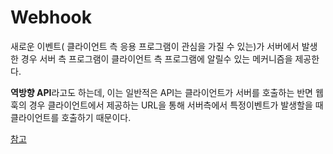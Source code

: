 # Webhook

새로운 이벤트( 클라이언트 측 응용 프로그램이 관심을 가질 수 있는)가 서버에서 발생한 경우 서버 측 프로그램이 클라이언트 측 프로그램에 알릴수 있는 메커니즘을 제공한다.

**역방향 API**라고도 하는데, 이는 일반적은 API는 클라이언트가 서버를 호출하는 반면 웹훅의 경우 클라이언트에서 제공하는 URL을 통해 서버측에서 특정이벤트가 발생할을 때 클라이언트를 호출하기 때문이다.



[참고]( https://jm4488.tistory.com/57 )

